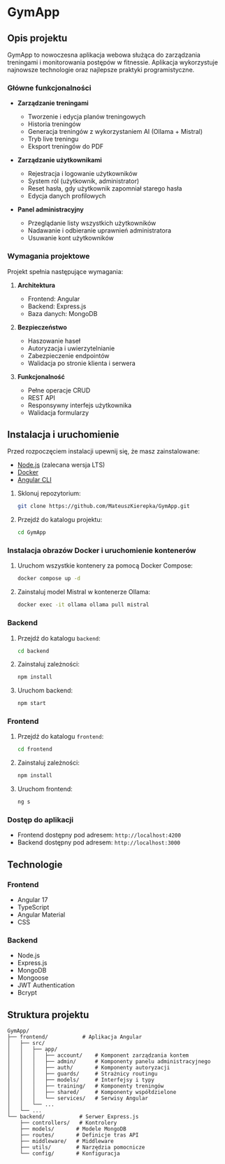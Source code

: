 # GymApp

## Opis projektu

GymApp to nowoczesna aplikacja webowa służąca do zarządzania treningami i monitorowania postępów w fitnessie. Aplikacja wykorzystuje najnowsze technologie oraz najlepsze praktyki programistyczne.

### Główne funkcjonalności

- **Zarządzanie treningami**

  - Tworzenie i edycja planów treningowych
  - Historia treningów
  - Generacja treningów z wykorzystaniem AI (Ollama + Mistral)
  - Tryb live treningu
  - Eksport treningów do PDF

- **Zarządzanie użytkownikami**

  - Rejestracja i logowanie użytkowników
  - System ról (użytkownik, administrator)
  - Reset hasła, gdy użytkownik zapomniał starego hasła
  - Edycja danych profilowych

- **Panel administracyjny**
  - Przeglądanie listy wszystkich użytkowników
  - Nadawanie i odbieranie uprawnień administratora
  - Usuwanie kont użytkowników

### Wymagania projektowe

Projekt spełnia następujące wymagania:

1. **Architektura**

   - Frontend: Angular
   - Backend: Express.js
   - Baza danych: MongoDB

2. **Bezpieczeństwo**

   - Haszowanie haseł
   - Autoryzacja i uwierzytelnianie
   - Zabezpieczenie endpointów
   - Walidacja po stronie klienta i serwera

3. **Funkcjonalność**
   - Pełne operacje CRUD
   - REST API
   - Responsywny interfejs użytkownika
   - Walidacja formularzy

## Instalacja i uruchomienie

Przed rozpoczęciem instalacji upewnij się, że masz zainstalowane:

- [Node.js](https://nodejs.org/) (zalecana wersja LTS)
- [Docker](https://www.docker.com/)
- [Angular CLI](https://angular.io/cli)

1. Sklonuj repozytorium:

   ```bash
   git clone https://github.com/MateuszKierepka/GymApp.git
   ```

2. Przejdź do katalogu projektu:

   ```bash
   cd GymApp
   ```

### Instalacja obrazów Docker i uruchomienie kontenerów

1. Uruchom wszystkie kontenery za pomocą Docker Compose:

   ```bash
   docker compose up -d
   ```

2. Zainstaluj model Mistral w kontenerze Ollama:

   ```bash
   docker exec -it ollama ollama pull mistral
   ```

### Backend

1. Przejdź do katalogu `backend`:

   ```bash
   cd backend
   ```

2. Zainstaluj zależności:

   ```bash
   npm install
   ```

3. Uruchom backend:

   ```bash
   npm start
   ```

### Frontend

1. Przejdź do katalogu `frontend`:

   ```bash
   cd frontend
   ```

2. Zainstaluj zależności:

   ```bash
   npm install
   ```

3. Uruchom frontend:

   ```bash
   ng s
   ```

### Dostęp do aplikacji

- Frontend dostępny pod adresem: `http://localhost:4200`
- Backend dostępny pod adresem: `http://localhost:3000`

## Technologie

### Frontend

- Angular 17
- TypeScript
- Angular Material
- CSS

### Backend

- Node.js
- Express.js
- MongoDB
- Mongoose
- JWT Authentication
- Bcrypt

## Struktura projektu

```
GymApp/
├── frontend/           # Aplikacja Angular
│   ├── src/
│   │   ├── app/
│   │   │   ├── account/    # Komponent zarządzania kontem
│   │   │   ├── admin/      # Komponenty panelu administracyjnego
│   │   │   ├── auth/       # Komponenty autoryzacji
│   │   │   ├── guards/     # Strażnicy routingu
│   │   │   ├── models/     # Interfejsy i typy
│   │   │   ├── training/   # Komponenty treningów
│   │   │   ├── shared/     # Komponenty współdzielone
│   │   │   └── services/   # Serwisy Angular
│   │   └── ...
│   └── ...
└── backend/           # Serwer Express.js
    ├── controllers/   # Kontrolery
    ├── models/       # Modele MongoDB
    ├── routes/       # Definicje tras API
    ├── middleware/   # Middleware
    ├── utils/        # Narzędzia pomocnicze
    └── config/       # Konfiguracja
```
